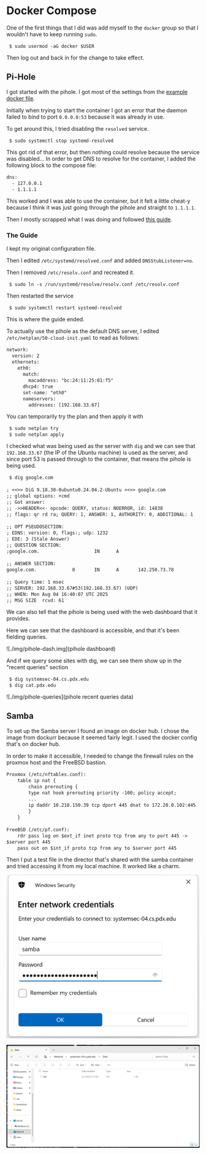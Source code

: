 # Docker Compose
One of the first things that I did was add myself to the `docker` group so that
I wouldn't have to keep running `sudo`. 

```
 $ sudo usermod -aG docker $USER
```

Then log out and back in for the change to take effect. 

## Pi-Hole
I got started with the pihole. I got most of the settings from the [example 
docker file](https://github.com/pi-hole/docker-pi-hole?tab=readme-ov-file#quick-start). 

Initially when trying to start the container I got an error that the daemon 
failed to bind to port `0.0.0.0:53` because it was already in use. 

To get around this, I tried disabling the `resolved` service. 

```
 $ sudo systemctl stop systemd-resolved
```

This got rid of that error, but then nothing could resolve because the service
was disabled... In order to get DNS to resolve for the container, I added the
following block to the compose file:
```
dns:
  - 127.0.0.1
  - 1.1.1.1
```

This worked and I was able to use the container, but it felt a little cheat-y 
because I think it was just going through the pihole and straight to `1.1.1.1`.

Then I mostly scrapped what I was doing and followed [this 
guide](https://pimylifeup.com/pi-hole-docker/). 

### The Guide
I kept my original configuration file. 

Then I edited `/etc/systemd/resolved.conf` and added `DNSStubListener=no`. 

Then I removed `/etc/resolv.conf` and recreated it.

```
 $ sudo ln -s /run/systemd/resolve/resolv.conf /etc/resolv.conf
```

Then restarted the service

```
 $ sudo systemctl restart systemd-resolved
```

This is where the guide ended. 

To actually use the pihole as the default DNS server, I edited 
`/etc/netplan/50-cloud-init.yaml` to read as follows:
```
network:
  version: 2
  ethernets:
    eth0:
      match:
        macaddress: "bc:24:11:25:01:f5"
      dhcp4: true
      set-name: "eth0"
      nameservers:
        addresses: [192.168.33.67]
```

You can temporarily try the plan and then apply it with
```
 $ sudo netplan try
 $ sudo netplan apply
```

I checked what was being used as the server with `dig` and we can see that
`192.168.33.67` (the IP of the Ubuntu machine) is used as the server, and since
port 53 is passed through to the container, that means the pihole is being used.

```
 $ dig google.com

; <<>> DiG 9.18.30-0ubuntu0.24.04.2-Ubuntu <<>> google.com
;; global options: +cmd
;; Got answer:
;; ->>HEADER<<- opcode: QUERY, status: NOERROR, id: 14838
;; flags: qr rd ra; QUERY: 1, ANSWER: 1, AUTHORITY: 0, ADDITIONAL: 1

;; OPT PSEUDOSECTION:
; EDNS: version: 0, flags:; udp: 1232
; EDE: 3 (Stale Answer)
;; QUESTION SECTION:
;google.com.                    IN      A

;; ANSWER SECTION:
google.com.             0       IN      A       142.250.73.78

;; Query time: 1 msec
;; SERVER: 192.168.33.67#53(192.168.33.67) (UDP)
;; WHEN: Mon Aug 04 16:40:07 UTC 2025
;; MSG SIZE  rcvd: 61
```

We can also tell that the pihole is being used with the web dashboard that it
provides. 

Here we can see that the dashboard is accessible, and that it's been fielding 
queries. 

![./img/pihole-dash.img](pihole dashboard)

And if we query some sites with dig, we can see them show up in the "recent
queries" section

```
 $ dig systemsec-04.cs.pdx.edu
 $ dig cat.pdx.edu
```

![./img/pihole-queries](pihole recent queries data)

## Samba
To set up the Samba server I found an image on docker hub. I chose the image
from dockurr because it seemed fairly legit. I used the docker config that's on
docker hub. 

In order to make it accessible, I needed to change the firewall rules on
the proxmox host and the FreeBSD bastion. 

```
Proxmox (/etc/nftables.conf):
	table ip nat {
	    chain prerouting {
		type nat hook prerouting priority -100; policy accept;
		...
		ip daddr 10.218.150.39 tcp dport 445 dnat to 172.20.0.102:445
	    }
	}

FreeBSD (/etc/pf.conf):
	rdr pass log on $ext_if inet proto tcp from any to port 445 -> $server port 445
	pass out on $int_if proto tcp from any to $server port 445
```

Then I put a test file in the director that's shared with the samba container
and tried accessing it from my local machine. It worked like a charm. 

![samba login prompt](./img/samba-login.png)

![test file in samba directory](./img/samba-folder.png)


